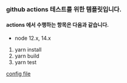 ### github actions 테스트를 위한 템플릿입니다.

#### actions 에서 수행하는 항목은 다음과 같습니다.
* node 12.x, 14.x 
1. yarn install
2. yarn build
3. yarn test

[config file](/action-node-test/.github/workflows/node.js.yml)

